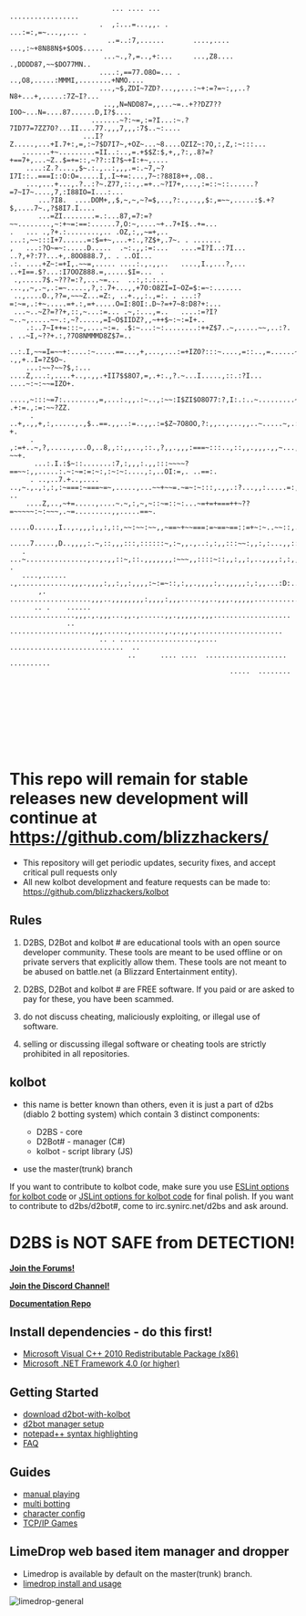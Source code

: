 ```

                                                                                                    
                                                                                                    
                                                                                                    
                                                                                                    
                                                                                                    
                                                                                                    
                                                                                                    
                         ... .... ...                       .................                       
                      .  ,:...=...,,. .                     ...:=:,=~...,,... .                     
                        ..=..:7,......       ....,....  ...,:~+8N88N$+$OO$.....                     
                       ...~.,?,=..,+:...     ...,Z8.... .,DDDD87,~~$DO77MN..                        
                      ....:,==77.O8O=... .    ..,O8,.....:MMMI,........+NMO....                     
                      ...,~$,ZDI~7ZD?...,,...:~+:=?=~:,,..?N8+...+,.....:7Z~I?...                   
                       ..,,N=NDD87=,,...~=..+??DZ7??IOO~...N=....87......D,I?$....                  
                    .......~?:~=,:=?I...:~.?7ID77=7ZZ7O?...II....77.,,,7,,,:7$..~:....              
                  ...I?Z.....,...+I.7+:,=,:~7$D7I7~,+OZ~...~8....OZIZ~:7O,:,Z,:~:::...              
   .......+~.........=II..:..,=.+$$Z:$,+,,?:,.8?=?+==7+,...~Z..$=+=::,~??::I?$~+I:+~,....           
    ....:Z.?....,$~.:.,..:,,,.=:.~7,~?I7I::..===I::O:O=.....I,.I~+=:...,7~:?88I8++,.O8..            
    ...,...+...,.?..:?~.Z77,::.,.=+..~?I7+,...,:=::~::......?=7~I7~....,7,:I88IO=I...:...           
       ...?I8.  ....DOM+,,$,~,~,~?=$,..,?:.,..,,$:,=~~,.....:$.+?$,....7~.,?$8I7.I....              
       ...=ZI........=.:...87,=7:=?~~........,~:+~=:==:......7,O:~,....~+..7+I$..+=...              
.   ... .,?+.:........,.. .OZ,:,,~=+,..   ...:,~~:::I+7......=:$=+~,...+:.,?Z$+,.7~. . .......      
,   ...:?O~=~:.....D.....  .~:.,,:=:...   ....=I?I..:7I... ..?,+?:7?...+,.8OO888.7,. . ..OI...      
.:. ....+Z~:=+I,.~~=,..... ....:.,.,,..   ....,I.,...?,... ..+I==.$?...:I7OOZ888.=,.....$I=...  .   
 .,.....7$.~???=:?,...~=...  ..:,:.:...   ...,,~,.~,.:=~.....,?,:.7+...,,+7O:O8ZI=I~OZ=$:=~:....... 
 ..,....O.,??=,~~~Z...=Z:, ..+.,,:.,=:. . ...:?=:~=,.:+~.....=+.:,=+.....O=I:8OI:.D~?=+7~8:D8?+:... 
 ...~..~Z?=??+,::,~...:=... .~,:...,=..   ....:=?I?~..~,.....~~.:,~?.....,=I~O$IIDZ?,,~++$~:~:=I+.. 
    .:..7~I++=:::~,....~:=. .$:~...:~:........:++Z$7..~,.....~~,..:?. . ..~I,~??+.:,?7O8NMMMD8Z$7=..
    ..:.I,~~=I=~~+:....:~.....==...,+,...,...:=+IZO?:::~....,=::..,=......~I..+7...   .,,+..I=?Z$O~.
    ...:~~?~~?$,:... ....Z,...:,....+..,.,,.+II7$$8O7,=,.+:.,?.~...I.....,::.:?I... ....~:~:~~=IZO+.
   ....,~:::~=7:........,=,...:.,,.:~..,:~~:I$ZI$O8O77:?,I:.:..~.........~.,.,,,.... .+:=.,:=:~~?ZZ.
     . ..+,.,,+,:,.....,.,$..==.,,..:=..,,.:=$Z~7O8OO,?:,,..,...,,..~.....~,.::~...,.MZ?,.:::~:~~?+.
     . ,:=+..~,?,.....,...O,..8,,::,,..,::.,?,,.,,,:===~:::..,::,,.,,,.,,~...,~....7=I::,..,.,,?~~+.
      ...:.I.:$~::.......:7,:,,,:.,,:::~~~~?==~~:,,.....:.~:~=:=:~:,:~:~:....,:,..OI:=,. ..==:.     
     . ..,..7.+..,.... ..,~.,.,:,:,:~===:~===~=~,.....,...~~+~~=.~=~:~:::,.,,.:?...,,:.....=:,. ..  
    ....Z,..,~+=.....,....~.~,:,~,~::~=::~:...~=+=+===++~??=~~~~~:~:~~~,.~=.........,,.....==~.     
   .....O.....,I..,.,,,:,,:,::,~~:~~:~~,,~==~+~~===:=~==~==::=+~:~..~~::,.,........~:......,$~=...  
   .....7.....,D..,,,,:.~,::,,,:::,::::::~,:~,,.,..:,:,,:::~~:,,:,:...,,::::,.:,,.,,.......::,:..   
   . ...~...............,..,.,,::~,::.,,,,,,,:~~~,,::::~::,,:,,:,..,,,,:,:,,.,,,...+........+7~ .   
   ....,...... .,.............,,,.,,,,:,,:,,:,,,,:~:=~::,:,,.,,,,:,.,,,,,:,:,,...:D:............    
       ,.   ....................,,,..,,,,,,,,:,,,,:,,,.....,,..,,,.,,,,,..................          
      .. .    ...... ................,,,.,.,,,...,,.,......,,.,,,,,.,,,...................          
              ..     ....................,,,......,........,.,.,,.,.....................            
                      .. . ...................,.... ............................  ..                
                             ..      .... ....  .................... ..........                     
                                                      .....  ........                               
                                                                                                    
                                                                                                    
                                                                                                    
                                                                                                    
                                                                                                    
                                                                                                    
                                                                                                    
                                                                                                    
                                                                                     
```



# This repo will remain for stable releases new development will continue at https://github.com/blizzhackers/

* This repository will get periodic updates, security fixes, and accept critical pull requests only
* All new kolbot development and feature requests can be made to: https://github.com/blizzhackers/kolbot

## Rules

1. D2BS, D2Bot and kolbot # are educational tools with an open source developer community. These tools are meant to be used offline or on private servers that explicitly allow them. These tools are not meant to be abused on battle.net (a Blizzard Entertainment entity).

2. D2BS, D2Bot and kolbot # are FREE software. If you paid or are asked to pay for these, you have been scammed.

3. do not discuss cheating, maliciously exploiting, or illegal use of software.

4. selling or discussing illegal software or cheating tools are strictly prohibited in all repositories.

## kolbot

* this name is better known than others, even it is just a part of d2bs (diablo 2 botting system) which contain 3 distinct components:
	* D2BS - core
	* D2Bot# - manager (C#)
	* kolbot - script library (JS)

* use the master(trunk) branch

If you want to contribute to kolbot code, make sure you use [ESLint options for kolbot code](https://gist.githubusercontent.com/Nishimura-Katsuo/2d6866666c7acf10047c486a15a7fe60/raw/99ef9c2995929c492ef856772ff346e0f19709cd/.eslintrc.js) or [JSLint options for kolbot code](https://gist.githubusercontent.com/noah-/d917342e52281d54c404e0b2c18b0c6e/raw/fbade95e38b103d2654b90d85ef62a51c4295153/jslint.config) for final polish.
If you want to contribute to d2bs/d2bot#, come to irc.synirc.net/d2bs and ask around.

# D2BS is NOT SAFE from DETECTION!

[**Join the Forums!**](https://d2bot.discourse.group/)

[**Join the Discord Channel!**](https://discord.gg/FuBG8N2)

[**Documentation Repo**](https://github.com/blizzhackers/documentation#diablo-2-botting-system-d2bs)

## Install dependencies - do this first!
- [Microsoft Visual C++ 2010 Redistributable Package (x86)](https://www.microsoft.com/en-us/download/details.aspx?id=5555)
- [Microsoft .NET Framework 4.0 (or higher)](https://dotnet.microsoft.com/download/dotnet-framework)

## Getting Started
- [download d2bot-with-kolbot](https://github.com/blizzhackers/documentation/blob/master/d2bot/Download.md#download)
- [d2bot manager setup](https://github.com/blizzhackers/documentation/blob/master/d2bot/ManagerSetup.md/#manager-setup)
- [notepad++ syntax highlighting](https://github.com/blizzhackers/documentation/blob/master/kolbot/Notepad++.md/#syntax-highlighting-in-np)
- [FAQ](https://github.com/blizzhackers/documentation/blob/master/kolbot/FAQ.md/#faq)

## Guides
- [manual playing](https://github.com/blizzhackers/documentation/blob/master/kolbot/ManualPlay.md/#manual-playing)
- [multi botting](https://github.com/blizzhackers/documentation/blob/master/kolbot/MultiBotting.md/#multi-botting)
- [character config](https://github.com/blizzhackers/documentation/blob/master/kolbot/CharacterConfig.md/#character-configuration)
- [TCP/IP Games](https://github.com/blizzhackers/documentation/blob/master/kolbot/TCP-IP%20games.md#tcpip-games)

## LimeDrop web based item manager and dropper

- Limedrop is available by default on the master(trunk) branch.
- [limedrop install and usage](https://github.com/blizzhackers/documentation/tree/master/limedrop#limedrop-guide)


![limedrop-general](https://github.com/blizzhackers/documentation/blob/master/limedrop/assets/limedrop-general.png)
